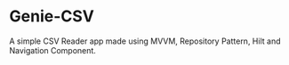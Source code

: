 # Genie-CSV
A simple CSV Reader app made using MVVM, Repository Pattern, Hilt and Navigation Component.
